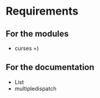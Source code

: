 # Requirements

## For the modules

* curses =)

## For the documentation

* List
* multipledispatch
